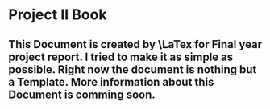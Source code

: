 # Project II Book
## This Document is created by \LaTex for Final year project report. I tried to make it as simple as possible. Right now the document is nothing but a Template. More information about this Document is comming soon.
